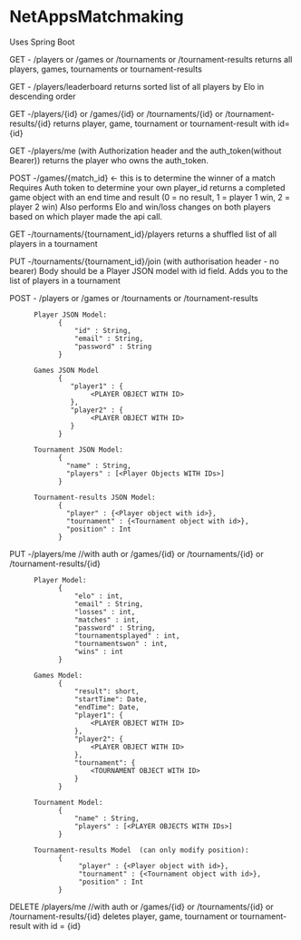 # NetAppsMatchmaking
Uses Spring Boot

GET - /players or /games or /tournaments or /tournament-results
returns all players, games, tournaments or tournament-results

GET - /players/leaderboard
returns sorted list of all players by Elo in descending order

GET -/players/{id} or /games/{id} or /tournaments/{id} or /tournament-results/{id}
returns player, game, tournament or tournament-result with id={id}

GET -/players/me (with Authorization header and the auth_token(without Bearer))
returns the player who owns the auth_token.

POST -/games/{match_id} <- this is to determine the winner of a match
Requires Auth token to determine your own player_id
returns a completed game object with an end time and result (0 = no result, 1 = player 1 win, 2 = player 2 win)
Also performs Elo and win/loss changes on both players based on which player made the api call.

GET -/tournaments/{tournament_id}/players
returns a shuffled list of all players in a tournament

PUT -/tournaments/{tournament_id}/join (with authorisation header - no bearer)
Body should be a Player JSON model with id field. 
Adds you to the list of players in a tournament

POST - /players or /games or /tournaments or /tournament-results

          Player JSON Model:
                {
                    "id" : String,
                    "email" : String,
                    "password" : String
                }

          Games JSON Model
                {
                   "player1" : {
                        <PLAYER OBJECT WITH ID>
                   },
                   "player2" : {
                        <PLAYER OBJECT WITH ID>
                   }
                }

          Tournament JSON Model:
                {
                  "name" : String,
                  "players" : [<Player Objects WITH IDs>]
                }         
                
          Tournament-results JSON Model:
                {
                  "player" : {<Player object with id>},
                  "tournament" : {<Tournament object with id>}, 
                  "position" : Int
                }

PUT -/players/me //with auth or /games/{id} or /tournaments/{id} or /tournament-results/{id}

          Player Model:
                {
                    "elo" : int,
                    "email" : String,
                    "losses" : int,
                    "matches" : int,
                    "password" : String,
                    "tournamentsplayed" : int,
                    "tournamentswon" : int,
                    "wins" : int
                }

          Games Model:
                {
                    "result": short,
                    "startTime": Date,
                    "endTime": Date,
                    "player1": {
                        <PLAYER OBJECT WITH ID>
                    },
                    "player2": {
                        <PLAYER OBJECT WITH ID>
                    },
                    "tournament": {
                        <TOURNAMENT OBJECT WITH ID>
                    }
                }

          Tournament Model:
                {
                    "name" : String,
                    "players" : [<PLAYER OBJECTS WITH IDs>]
                }
                
          Tournament-results Model  (can only modify position):
                {
                     "player" : {<Player object with id>},
                     "tournament" : {<Tournament object with id>}, 
                     "position" : Int
                }          

DELETE /players/me //with auth or /games/{id} or /tournaments/{id} or /tournament-results/{id}
deletes player, game, tournament or tournament-result with id = {id}
